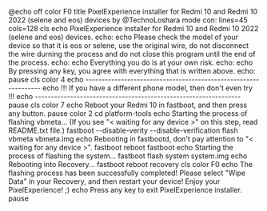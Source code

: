@echo off
color F0
title PixelExperience installer for Redmi 10 and Redmi 10 2022 (selene and eos) devices by @TechnoLoshara
mode con: lines=45 cols=128
cls
echo PixelExperience installer for Redmi 10 and Redmi 10 2022 (selene and eos) devices.
echo:
echo Please check the model of your device so that it is eos or selene, use the original wire, do not disconnect the wire durning the process and do not close this program until the end of the process. 
echo:
echo Everything you do is at your own risk.
echo:
echo By pressing any key, you agree with everything that is written above.
echo:
pause
cls
color 4
echo ----------------------------------------------------------------
echo !!! If you have a different phone model, then don't even try !!!
echo ----------------------------------------------------------------
pause
cls
color 7
echo Reboot your Redmi 10 in fastboot, and then press any button.
pause
color 2
cd platform-tools
echo Starting the process of flashing vbmeta... (If you see "< waiting for any device >" on this step, read README.txt file.)
fastboot --disable-verity --disable-verification flash vbmeta vbmeta.img
echo Rebooting in fastbootd, don't pay attention to "< waiting for any device >".
fastboot reboot fastboot
echo Starting the process of flashing the system...
fastboot flash system system.img
echo Rebooting into Recovery...
fastboot reboot recovery
cls
color F0
echo The flashing process has been successfully completed! Please select "Wipe Data" in your Recovery, and then restart your device! Enjoy your PixelExperience! ;)
echo Press any key to exit PixelExperience installer.
pause